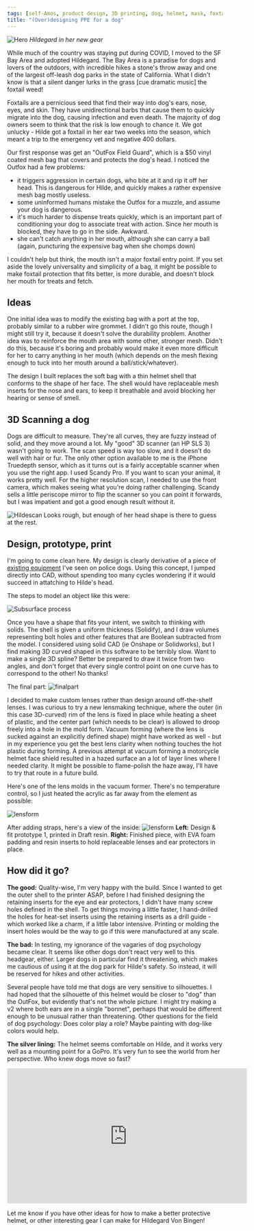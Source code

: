 ```yaml
---
tags: [self-Amos, product design, 3D printing, dog, helmet, mask, foxtails, OutFox, product-design]
title: "(Over)designing PPE for a dog"
---
```

![Hero](https://i.imgur.com/2jNfUL5.jpg)
*Hildegard in her new gear*

While much of the country was staying put during COVID, I moved to the SF Bay Area and adopted Hildegard. The Bay Area is a paradise for dogs and lovers of the outdoors, with incredible hikes a stone's throw away and one of the largest off-leash dog parks in the state of California. What I didn't know is that a silent danger lurks in the grass [cue dramatic music] the foxtail weed!

Foxtails are a pernicious seed that find their way into dog's ears, nose, eyes, and skin. They have unidirectional barbs that cause them to quickly migrate into the dog, causing infection and even death. The majority of dog owners seem to think that the risk is low enough to chance it. We got unlucky - Hilde got a foxtail in her ear two weeks into the season, which meant a trip to the emergency vet and negative 400 dollars.

Our first response was get an "OutFox Field Guard", which is a $50 vinyl coated mesh bag that covers and protects the dog's head. I noticed the Outfox had a few problems:

- it triggers aggression in certain dogs, who bite at it and rip it off her head. This is dangerous for Hilde, and quickly makes a rather expensive mesh bag mostly useless.
- some uninformed humans mistake the Outfox for a muzzle, and assume your dog is dangerous.
- it's much harder to dispense treats quickly, which is an important part of conditioning your dog to associate treat with action. Since her mouth is blocked, they have to go in the side. Awkward.
- she can't catch anything in her mouth, although she can carry a ball (again, puncturing the expensive bag when she chomps down)

I couldn't help but think, the mouth isn't a major foxtail entry point. If you set aside the lovely universality and simplicity of a bag, it might be possible to make foxtail protection that fits better, is more durable, and doesn't block her mouth for treats and fetch.

## Ideas

One initial idea was to modify the existing bag with a port at the top, probably similar to a rubber wire grommet. I didn't go this route, though I might still try it, because it doesn't solve the durability problem. Another idea was to reinforce the mouth area with some other, stronger mesh. Didn't do this, because it's boring and probably would make it even more difficult for her to carry anything in her mouth (which depends on the mesh flexing enough to tuck into her mouth around a ball/stick/whatever).

The design I built replaces the soft bag with a thin helmet shell that conforms to the shape of her face. The shell would have replaceable mesh inserts for the nose and ears, to keep it breathable and avoid blocking her hearing or sense of smell.  

## 3D Scanning a dog

Dogs are difficult to measure. They're all curves, they are fuzzy instead of solid, and they move around a lot. My "good" 3D scanner (an HP SLS 3) wasn't going to work. The scan speed is way too slow, and it doesn't do well with hair or fur. The only other option available to me is the iPhone Truedepth sensor, which as it turns out is a fairly acceptable scanner when you use the right app. I used ‎Scandy Pro. If you want to scan your animal, it works pretty well. For the higher resolution scan, I needed to use the front camera, which makes seeing what you're doing rather challenging. Scandy sells a little periscope mirror to flip the scanner so you can point it forwards, but I was impatient and got a good enough result without it.

![Hildescan](https://i.imgur.com/CAvqBTm.jpg)
Looks rough, but enough of her head shape is there to guess at the rest.

## Design, prototype, print

I'm going to come clean here. My design is clearly derivative of a piece of <a href="https://i.redd.it/o3qucseyjsz01.jpg">existing equipment</a> I've seen on police dogs. Using this concept, I jumped directly into CAD, without spending too many cycles wondering if it would succeed in attatching to Hilde's head.

The steps to model an object like this were:

![Subsurface process](https://i.imgur.com/9RXFShj.png)

Once you have a shape that fits your intent, we switch to thinking with solids. The shell is given a uniform thickness (Solidify), and I draw volumes representing bolt holes and other features that are Boolean subtracted from the model. I considered using solid CAD (ie Onshape or Solidworks), but I find making 3D curved shaped in this software to be terribly slow. Want to make a single 3D spline? Better be prepared to draw it twice from two angles, and don't forget that every single control point on one curve has to correspond to the other! No thanks!

The final part:
![finalpart](https://i.imgur.com/E9PdixZ.png)

I decided to make custom lenses rather than design around off-the-shelf lenses. I was curious to try a new lensmaking technique, where the outer (in this case 3D-curved) rim of the lens is fixed in place while heating a sheet of plastic, and the center part (which needs to be clear) is allowed to droop freely into a hole in the mold form. Vacuum forming (where the lens is sucked against an explicitly defined shape) might have worked as well - but in my experience you get the best lens clarity when nothing touches the hot plastic during forming. A previous attempt at vacuum forming a motorcycle helmet face shield resulted in a hazed surface an a lot of layer lines where I needed clarity. It might be possible to flame-polish the haze away, I'll have to try that route in a future build.

Here's one of the lens molds in the vacuum former. There's no temperature control, so I just heated the acrylic as far away from the element as possible:

![lensform](https://i.imgur.com/veXK5KU.png)


After adding straps, here's a view of the inside:
![lensform](https://i.imgur.com/wXOftjT.jpg)
**Left:** Design & fit prototype 1, printed in Draft resin. **Right:** Finished piece, with EVA foam padding and resin inserts to hold replaceable lenses and ear protectors in place.

## How did it go?

**The good:** Quality-wise, I'm very happy with the build. Since I wanted to get the outer shell to the printer ASAP, before I had finished designing the retaining inserts for the eye and ear protectors, I didn't have many screw holes defined in the shell. To get things moving a little faster, I hand-drilled the holes for heat-set inserts using the retaining inserts as a drill guide - which worked like a charm, if a little labor intensive. Printing or molding the insert holes would be the way to go if this were manufactured at any scale.

**The bad:** In testing, my ignorance of the vagaries of dog psychology became clear. It seems like other dogs don't react very well to this headgear, either. Larger dogs in particular find it threatening, which makes me cautious of using it at the dog park for Hilde's safety. So instead, it will be reserved for hikes and other activities.

Several people have told me that dogs are very sensitive to silhouettes. I had hoped that the silhouette of this helmet would be closer to "dog" than the OutFox, but evidently that's not the whole picture. I might try making a v2 where both ears are in a single "bonnet", perhaps that would be different enough to be unusual rather than threatening. Other questions for the field of dog psychology: Does color play a role? Maybe painting with dog-like colors would help.  

**The silver lining:** The helmet seems comfortable on Hilde, and it works very well as a mounting point for a GoPro. It's very fun to see the world from her perspective. Who knew dogs move so fast?

<iframe width="560" height="315" src="https://www.youtube.com/embed/lNzlvwt1wMM" title="YouTube video player" frameborder="0" allow="accelerometer; autoplay; clipboard-write; encrypted-media; gyroscope; picture-in-picture" allowfullscreen></iframe>

Let me know if you have other ideas for how to make a better protective helmet, or other interesting gear I can make for Hildegard Von Bingen!
